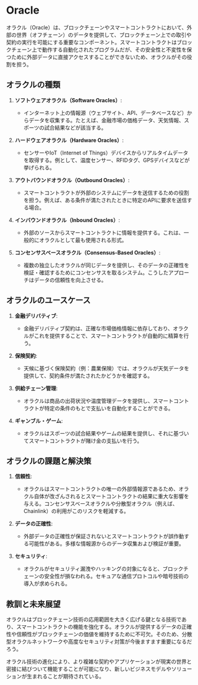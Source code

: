 # Oracle

オラクル（Oracle）は、ブロックチェーンやスマートコントラクトにおいて、外部の世界（オフチェーン）のデータを提供して、ブロックチェーン上での取引や契約の実行を可能にする重要なコンポーネント。スマートコントラクトはブロックチェーン上で動作する自動化されたプログラムだが、その安全性と不変性を保つために外部データに直接アクセスすることができないため、オラクルがその役割を担う。

## オラクルの種類

1. **ソフトウェアオラクル（Software Oracles）**:
    - インターネット上の情報源（ウェブサイト、API、データベースなど）からデータを収集する。たとえば、金融市場の価格データ、天気情報、スポーツの試合結果などが該当する。

2. **ハードウェアオラクル（Hardware Oracles）**:
    - センサーやIoT（Internet of Things）デバイスからリアルタイムデータを取得する。例として、温度センサー、RFIDタグ、GPSデバイスなどが挙げられる。

3. **アウトバウンドオラクル（Outbound Oracles）**:
    - スマートコントラクトが外部のシステムにデータを送信するための役割を担う。例えば、ある条件が満たされたときに特定のAPIに要求を送信する場合。

4. **インバウンドオラクル（Inbound Oracles）**:
    - 外部のソースからスマートコントラクトに情報を提供する。これは、一般的にオラクルとして最も使用される形式。

5. **コンセンサスベースオラクル（Consensus-Based Oracles）**:
    - 複数の独立したオラクルが同じデータを提供し、そのデータの正確性を検証・確認するためにコンセンサスを取るシステム。こうしたアプローチはデータの信頼性を向上させる。

## オラクルのユースケース

1. **金融デリバティブ**:
    - 金融デリバティブ契約は、正確な市場価格情報に依存しており、オラクルがこれを提供することで、スマートコントラクトが自動的に精算を行う。

2. **保険契約**:
    - 天候に基づく保険契約（例：農業保険）では、オラクルが天気データを提供して、契約条件が満たされたかどうかを確認する。

3. **供給チェーン管理**:
    - オラクルは商品の出荷状況や温度管理データを提供し、スマートコントラクトが特定の条件のもとで支払いを自動化することができる。

4. **ギャンブル・ゲーム**:
    - オラクルはスポーツの試合結果やゲームの結果を提供し、それに基づいてスマートコントラクトが賭け金の支払いを行う。

## オラクルの課題と解決策

1. **信頼性**:
    - オラクルはスマートコントラクトの唯一の外部情報源であるため、オラクル自体が改ざんされるとスマートコントラクトの結果に重大な影響を与える。コンセンサスベースオラクルや分散型オラクル（例えば、Chainlink）の利用がこのリスクを軽減する。

2. **データの正確性**:
    - 外部データの正確性が保証されないとスマートコントラクトが誤作動する可能性がある。多様な情報源からのデータ収集および検証が重要。

3. **セキュリティ**:
    - オラクルがセキュリティ漏洩やハッキングの対象になると、ブロックチェーンの安全性が損なわれる。セキュアな通信プロトコルや暗号技術の導入が求められる。

## 教訓と未来展望

オラクルはブロックチェーン技術の応用範囲を大きく広げる鍵となる技術であり、スマートコントラクトの機能を強化する。オラクルが提供するデータの正確性や信頼性がブロックチェーンの価値を維持するために不可欠。そのため、分散型オラクルネットワークや高度なセキュリティ対策が今後ますます重要になるだろう。

オラクル技術の進化により、より複雑な契約やアプリケーションが現実の世界と密接に結びついて機能することが可能になり、新しいビジネスモデルやソリューションが生まれることが期待されている。
